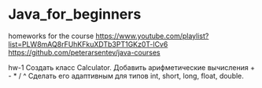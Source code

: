 # Java_for_beginners
homeworks for the course https://www.youtube.com/playlist?list=PLW8mAQ8rFUhKFkuXDTb3PT1GKz0T-lCv6
https://github.com/peterarsentev/java-courses

hw-1
Создать класс Calculator.
Добавить арифметические вычисления + - * / ^
Сделать его адаптивным для типов int, short, long, float, double.
